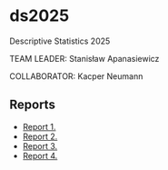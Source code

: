 # ds2025
Descriptive Statistics 2025

TEAM LEADER: Stanisław Apanasiewicz

COLLABORATOR: Kacper Neumann

## Reports
- [Report 1.](Report1.md)
- [Report 2.](Report2.md)
- [Report 3.](Report3.md)
- [Report 4.](Report4.md)